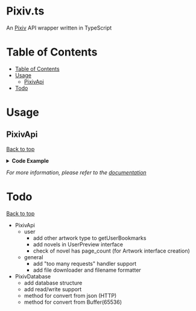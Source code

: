 # Pixiv.ts <!-- omit in toc -->
An [Pixiv](https://www.pixiv.net/en/) API wrapper written in TypeScript

<!-- omit in toc -->

# Table of Contents
- [Table of Contents](#table-of-contents)
- [Usage](#usage)
  - [PixivApi](#pixivapi)
- [Todo](#todo)

# Usage
## PixivApi
[Back to top](#table-of-contents)
<details>
<summary><b>Code Example</b></summary>

```ts
import { PixivApi } from 'pixiv.ts';

let refreshToken = 'refresh token here';

(async function(){
    let api = await PixivApi.refresh(refreshToken);
    //#region user
    let pixivStaff = 11;

    // api.getUserDetail() for yourself
    // do stuff with 'detail' see doc for more info
    let detail = await api.getUserDetail(pixivStaff);

    // get public illustrations
    await api.getUserIllusts(page => {
        // this will request all pages
        // return false to stop requesting
        return true;
    }, pixivStaff);

    // get your own public bookmarks
    await api.getUserBookmarks(page => {
        return true;
    });

    // get private following for yourself
    await api.getUserFollowing(page => {
        return true;
    }, null, 'private');
    //#endregion user

    //#region illustration

    let pixivAnniversary = 1580459;
    let illust = await api.getIllustDetail(pixivAnniversary);
    // add public bookmark
    await api.addBookmark(pixivAnniversary);
    // delete private bookmark
    await api.deleteBookmark(pixivAnniversary, 'private');
    //#endregion illustration

    // get original image url (this is frustrating I know)
    let url = illust.page_count == 1
        ? illust.meta_single_page.original_image_url!
        : illust.meta_pages[0].image_urls.original!;
    // download to 'anniversary' and do not throw error if overriding
    // no need to login, image extension will be automatically added
    await PixivApi.download(url,'anniversary',true);
})();
```
</details>

*For more information, please refer to the [documentation](/doc/api.md)*

# Todo
[Back to top](#table-of-contents)
- PixivApi
  - user
    - add other artwork type to getUserBookmarks
    - add novels in UserPreview interface
    - check of novel has page_count (for Artwork interface creation)
  - general
    - add "too many requests" handler support
    - add file downloader and filename formatter
- PixivDatabase
  - add database structure
  - add read/write support
  - method for convert from json (HTTP)
  - method for convert from Buffer(65536)
